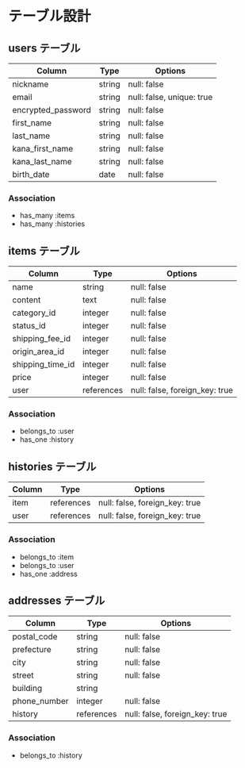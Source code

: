 # テーブル設計

## users テーブル

| Column             | Type     | Options     |
| ------------------ | -------- | ----------- |
| nickname           | string   | null: false |
| email              | string   | null: false, unique: true |
| encrypted_password | string   | null: false |
| first_name         | string   | null: false |
| last_name          | string   | null: false |
| kana_first_name    | string   | null: false |
| kana_last_name     | string   | null: false |
| birth_date         | date     | null: false |

### Association

- has_many :items
- has_many :histories

## items テーブル

| Column             | Type       | Options     |
| ------------------ | ---------- | ----------- |
| name               | string     | null: false |
| content            | text       | null: false |
| category_id	       | integer	  | null: false |
| status_id	         | integer	  | null: false |
| shipping_fee_id	   | integer	  | null: false |
| origin_area_id	   | integer	  | null: false |
| shipping_time_id	 | integer	  | null: false |
| price              | integer    | null: false |
| user               | references | null: false, foreign_key: true |

### Association

- belongs_to :user
- has_one    :history

## histories テーブル

| Column             | Type     | Options     |
| ------------------ | -------- | ----------- |
| item               | references | null: false, foreign_key: true |
| user               | references | null: false, foreign_key: true |

### Association

- belongs_to :item
- belongs_to :user
- has_one    :address

## addresses テーブル

| Column             | Type    | Options     |
| ------------------ | ------- | ----------- |
| postal_code        | string  | null: false |
| prefecture         | string  | null: false |
| city               | string  | null: false |
| street             | string  | null: false |
| building           | string  |             |
| phone_number       | integer | null: false |
| history            | references | null: false, foreign_key: true |

### Association

- belongs_to :history